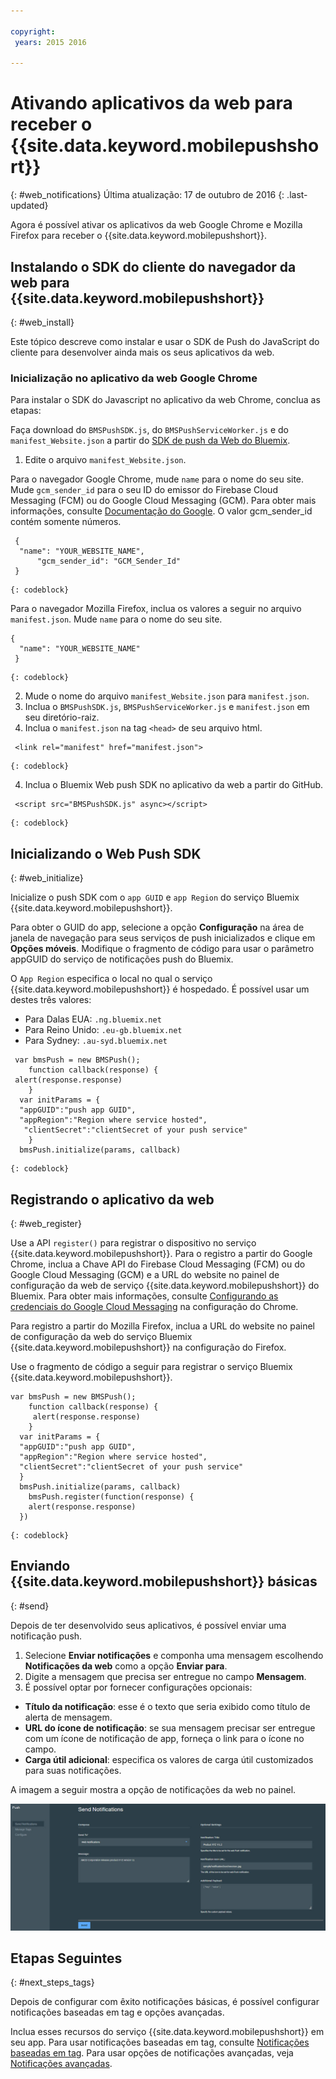 ```yaml
---

copyright:
 years: 2015 2016

---
```



# Ativando aplicativos da web para receber o {{site.data.keyword.mobilepushshort}}
{: #web_notifications}
Última atualização: 17 de outubro de 2016
{: .last-updated}

Agora é possível ativar os aplicativos da web Google Chrome e Mozilla Firefox para receber o {{site.data.keyword.mobilepushshort}}.

## Instalando o SDK do cliente do navegador da web para {{site.data.keyword.mobilepushshort}}
{: #web_install}

Este tópico descreve como instalar e usar o SDK de Push do JavaScript do cliente para desenvolver ainda mais os seus aplicativos da web.

### Inicialização no aplicativo da web Google Chrome

Para instalar o SDK do Javascript no aplicativo da web Chrome, conclua as etapas:

Faça download do `BMSPushSDK.js`, do `BMSPushServiceWorker.js` e do `manifest_Website.json` a partir do
[SDK de push da Web do Bluemix](https://codeload.github.com/ibm-bluemix-mobile-services/bms-clientsdk-javascript-webpush/zip/master).

1. Edite o arquivo `manifest_Website.json`.

Para o navegador Google Chrome, mude `name` para o nome do seu site. Mude `gcm_sender_id` para o seu ID do emissor do Firebase Cloud Messaging
(FCM) ou do Google Cloud Messaging (GCM). Para obter mais informações, consulte
[Documentação
do Google](https://developers.google.com/web/fundamentals/getting-started/codelabs/push-notifications/#make_a_project_on_the_google_developer_console). O valor gcm_sender_id contém somente números.

```
 {
  "name": "YOUR_WEBSITE_NAME",
      "gcm_sender_id": "GCM_Sender_Id"
 }
```
    {: codeblock}
 
Para o navegador Mozilla Firefox, inclua os valores a seguir no arquivo `manifest.json`.     Mude `name` para o nome do seu
site.

```
{
  "name": "YOUR_WEBSITE_NAME"
 }
```
    {: codeblock}

2. Mude o nome do arquivo `manifest_Website.json` para `manifest.json`.
3. Inclua o `BMSPushSDK.js`, `BMSPushServiceWorker.js` e `manifest.json` em seu diretório-raiz.
3. Inclua o `manifest.json` na tag `<head>` de seu arquivo html.
```
 <link rel="manifest" href="manifest.json">
```
    {: codeblock}
4. Inclua o Bluemix Web push SDK no aplicativo da web a partir do GitHub.
```
 <script src="BMSPushSDK.js" async></script>
```
    {: codeblock}

## Inicializando o Web Push SDK 
{: #web_initialize}

Inicialize o push SDK com o `app GUID` e `app Region` do serviço Bluemix {{site.data.keyword.mobilepushshort}}.  

Para obter o GUID do app, selecione a opção **Configuração** na área de janela de navegação para seus serviços de push inicializados e clique em **Opções móveis**. Modifique o fragmento de código para usar o parâmetro appGUID do serviço de notificações push do Bluemix.

O `App Region` especifica o local no qual o serviço {{site.data.keyword.mobilepushshort}} é hospedado. É possível usar um destes três valores:

 - Para Dalas EUA:	 `.ng.bluemix.net`
 - Para Reino Unido:			 `.eu-gb.bluemix.net`
 - Para Sydney:		 `.au-syd.bluemix.net`

```
 var bmsPush = new BMSPush();
    function callback(response) {
 alert(response.response)
    }
  var initParams = {
  "appGUID":"push app GUID",
  "appRegion":"Region where service hosted",
   "clientSecret":"clientSecret of your push service"
    }
  bmsPush.initialize(params, callback)
```
	{: codeblock}

## Registrando o aplicativo da web
{: #web_register}

Use a API `register()` para registrar o dispositivo no serviço
{{site.data.keyword.mobilepushshort}}. Para o registro a partir do Google Chrome, inclua a Chave API do Firebase Cloud Messaging (FCM) ou do Google Cloud
Messaging (GCM) e a URL do website no painel de configuração da web de serviço {{site.data.keyword.mobilepushshort}} do Bluemix. Para obter mais informações, consulte [Configurando as credenciais do Google Cloud Messaging](t_push_provider_android.html) na configuração do Chrome.

Para registro a partir do Mozilla Firefox, inclua a URL do website no painel de configuração da web do serviço Bluemix {{site.data.keyword.mobilepushshort}} na configuração do Firefox.

Use o fragmento de código a seguir para registrar o serviço Bluemix
{{site.data.keyword.mobilepushshort}}.
```
var bmsPush = new BMSPush();
    function callback(response) {
     alert(response.response)
    }
  var initParams = {
  "appGUID":"push app GUID",
  "appRegion":"Region where service hosted",
  "clientSecret":"clientSecret of your push service"
  }
  bmsPush.initialize(params, callback)
    bmsPush.register(function(response) {
    alert(response.response)
  })
```
    {: codeblock}

## Enviando {{site.data.keyword.mobilepushshort}} básicas
  {: #send}

Depois de ter desenvolvido seus aplicativos, é possível enviar uma notificação push. 

1. Selecione **Enviar notificações** e componha uma mensagem escolhendo **Notificações da web** como a opção **Enviar para**. 
2. Digite a mensagem que precisa ser entregue no campo **Mensagem**.
3. É possível optar por fornecer configurações opcionais:
  - **Título da notificação**: esse é o texto que seria exibido como título de alerta de mensagem.
  - **URL do ícone de notificação**: se sua mensagem precisar ser entregue com um ícone de notificação de app, forneça o link para o ícone no campo.
  - **Carga útil adicional**: especifica os valores de carga útil customizados para suas notificações.

A imagem a seguir mostra a opção de notificações da web no painel.

  ![Tela de notificações](images/DashboardWebpush.jpg)
  
## Etapas Seguintes
  {: #next_steps_tags}

Depois de configurar com êxito notificações básicas,
é possível configurar notificações baseadas em tag e opções
avançadas.

Inclua esses recursos do serviço {{site.data.keyword.mobilepushshort}} em seu app. Para usar notificações baseadas em tag, consulte [Notificações baseadas em tag](c_tag_basednotifications.html). Para
usar opções de notificações avançadas, veja [Notificações avançadas](t_advance_badge_sound_payload.html).



